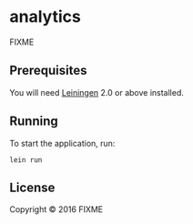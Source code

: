 # analytics

FIXME

## Prerequisites

You will need [Leiningen][1] 2.0 or above installed.

[1]: https://github.com/technomancy/leiningen

## Running

To start the application, run:

    lein run

## License

Copyright © 2016 FIXME
